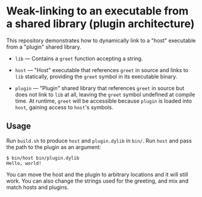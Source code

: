# Weak-linking to an executable from a shared library (plugin architecture)

This repository demonstrates how to dynamically link to a "host" executable from a "plugin" shared library.

- `lib` — Contains a `greet` function accepting a string.

- `host` — "Host" executable that references `greet` in source and links to `lib` statically, providing the `greet` symbol in its executable binary.

- `plugin` — "Plugin" shared library that references `greet` in source but does not link to `lib` at all, leaving the `greet` symbol undefined at compile time. At runtime, `greet` will be accessible because `plugin` is loaded into `host`, gaining access to `host`'s symbols.

## Usage

Run `build.sh` to produce `host` and `plugin.dylib` in `bin/`. Run `host` and pass the path to the plugin as an argument:

```console
$ bin/host bin/plugin.dylib
Hello, world!
```

You can move the host and the plugin to arbitrary locations and it will still work. You can also change the strings used for the greeting, and mix and match hosts and plugins.
